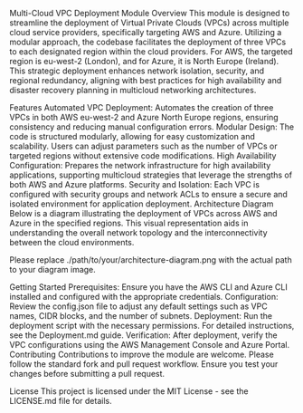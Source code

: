 Multi-Cloud VPC Deployment Module
Overview
This module is designed to streamline the deployment of Virtual Private Clouds (VPCs) across multiple cloud service providers, specifically targeting AWS and Azure. Utilizing a modular approach, the codebase facilitates the deployment of three VPCs to each designated region within the cloud providers. For AWS, the targeted region is eu-west-2 (London), and for Azure, it is North Europe (Ireland). This strategic deployment enhances network isolation, security, and regional redundancy, aligning with best practices for high availability and disaster recovery planning in multicloud networking architectures.

Features
Automated VPC Deployment: Automates the creation of three VPCs in both AWS eu-west-2 and Azure North Europe regions, ensuring consistency and reducing manual configuration errors.
Modular Design: The code is structured modularly, allowing for easy customization and scalability. Users can adjust parameters such as the number of VPCs or targeted regions without extensive code modifications.
High Availability Configuration: Prepares the network infrastructure for high availability applications, supporting multicloud strategies that leverage the strengths of both AWS and Azure platforms.
Security and Isolation: Each VPC is configured with security groups and network ACLs to ensure a secure and isolated environment for application deployment.
Architecture Diagram
Below is a diagram illustrating the deployment of VPCs across AWS and Azure in the specified regions. This visual representation aids in understanding the overall network topology and the interconnectivity between the cloud environments.


Please replace ./path/to/your/architecture-diagram.png with the actual path to your diagram image.

Getting Started
Prerequisites: Ensure you have the AWS CLI and Azure CLI installed and configured with the appropriate credentials.
Configuration: Review the config.json file to adjust any default settings such as VPC names, CIDR blocks, and the number of subnets.
Deployment: Run the deployment script with the necessary permissions. For detailed instructions, see the Deployment.md guide.
Verification: After deployment, verify the VPC configurations using the AWS Management Console and Azure Portal.
Contributing
Contributions to improve the module are welcome. Please follow the standard fork and pull request workflow. Ensure you test your changes before submitting a pull request.

License
This project is licensed under the MIT License - see the LICENSE.md file for details.
